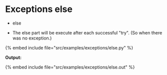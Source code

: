 # Exceptions else

* else

* The else part will be execute after each successful "try". (So when there was no exception.)

{% embed include file="src/examples/exceptions/else.py" %}

**Output:**

{% embed include file="src/examples/exceptions/else.out" %}



